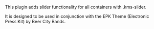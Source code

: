 This plugin adds slider functionality for all containers with .kms-slider.

It is designed to be used in conjunction with the EPK Theme (Electronic Press Kit) by Beer City Bands.

